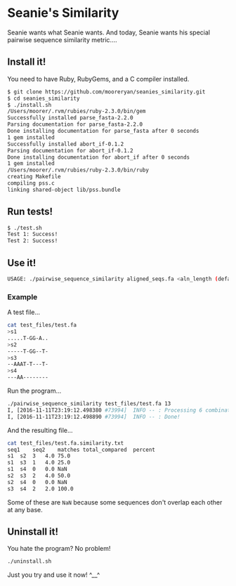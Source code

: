 # Seanie's Similarity

Seanie wants what Seanie wants. And today, Seanie wants his special pairwise sequence similarity metric....

## Install it!

You need to have Ruby, RubyGems, and a C compiler installed.

```bash
$ git clone https://github.com/mooreryan/seanies_similarity.git
$ cd seanies_similarity
$ ./install.sh
/Users/moorer/.rvm/rubies/ruby-2.3.0/bin/gem
Successfully installed parse_fasta-2.2.0
Parsing documentation for parse_fasta-2.2.0
Done installing documentation for parse_fasta after 0 seconds
1 gem installed
Successfully installed abort_if-0.1.2
Parsing documentation for abort_if-0.1.2
Done installing documentation for abort_if after 0 seconds
1 gem installed
/Users/moorer/.rvm/rubies/ruby-2.3.0/bin/ruby
creating Makefile
compiling pss.c
linking shared-object lib/pss.bundle
```

## Run tests!

```bash
$ ./test.sh
Test 1: Success!
Test 2: Success!
```

## Use it!

```bash
USAGE: ./pairwise_sequence_similarity aligned_seqs.fa <aln_length (default: 50,000)>
```

### Example

A test file...

```bash
cat test_files/test.fa
>s1
.....T-GG-A..
>s2
-----T-GG--T-
>s3
--AAAT-T---T-
>s4
---AA--------
```

Run the program...

```bash
./pairwise_sequence_similarity test_files/test.fa 13
I, [2016-11-11T23:19:12.498380 #73994]  INFO -- : Processing 6 combinations for 4 sequences
I, [2016-11-11T23:19:12.498890 #73994]  INFO -- : Done!
```

And the resulting file...

```bash
cat test_files/test.fa.similarity.txt
seq1	seq2	matches	total_compared	percent
s1	s2	3	4.0	75.0
s1	s3	1	4.0	25.0
s1	s4	0	0.0	NaN
s2	s3	2	4.0	50.0
s2	s4	0	0.0	NaN
s3	s4	2	2.0	100.0
```

Some of these are `NaN` because some sequences don't overlap each other at any base.

## Uninstall it!

You hate the program? No problem!

```bash
./uninstall.sh
```

Just you try and use it now! ^__^